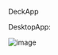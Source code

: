DeckApp

DesktopApp:

![image](https://github.com/Litengat/Deckapp/assets/107832821/04065b3c-0ca8-4243-b9db-487cd9a76f52)
